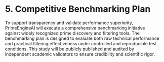 # 5. Competitive Benchmarking Plan

To support transparency and validate performance superiority, PrimeEngineAI will execute a comprehensive benchmarking initiative against widely recognized prime discovery and filtering tools. The benchmarking plan is designed to evaluate both raw technical performance and practical filtering effectiveness under controlled and reproducible test conditions. This study will be publicly published and audited by independent academic validators to ensure credibility and scientific rigor.

